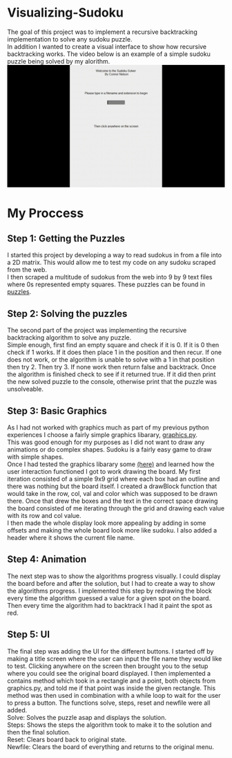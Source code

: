 # Visualizing-Sudoku
The goal of this project was to implement a recursive backtracking implementation to solve any sudoku puzzle.  
In addition I wanted to create a visual interface to show how recursive backtracking works. 
The video below is an example of a simple sudoku puzzle being solved by my alorithm. 
![Demo Video (s01b.gif)](https://github.com/Connor205/Visualizing-Sudoku/blob/main/videos/s01b.gif)

# My Proccess
## Step 1: Getting the Puzzles
I started this project by developing a way to read sudokus in from a file into a 2D matrix. This would allow me to test my code on any sudoku scraped from the web.  
I then scraped a multitude of sudokus from the web into 9 by 9 text files where 0s represented empty squares. These puzzles can be found in [puzzles](/puzzles). 
## Step 2: Solving the puzzles
The second part of the project was implementing the recursive backtracking algorithm to solve any puzzle.  
Simple enough, first find an empty square and check if it is 0. If it is 0 then check if 1 works. If it does then place 1 in the position and then recur. If one does not work, or the algorithm is unable to solve with a 1 in that position then try 2. Then try 3. If none work then return false and backtrack. 
Once the algorithm is finished check to see if it returned true. If it did then print the new solved puzzle to the console, otherwise print that the puzzle was unsolveable.
## Step 3: Basic Graphics
As I had not worked with graphics much as part of my previous python experiences I choose a fairly simple graphics libarary, [graphics.py](graphics.py).  
This was good enough for my purposes as I did not want to draw any animations or do complex shapes. Sudoku is a fairly easy game to draw with simple shapes.   
Once I had tested the graphics libarary some [(here)](graphicsTesting.py) and learned how the user interaction functioned I got to work drawing the board. My first iteration consisted of a simple 9x9 grid where each box had an outline and there was nothing but the board itself. I created a drawBlock function that would take in the row, col, val and color which was supposed to be drawn there. Once that drew the boxes and the text in the correct space drawing the board consisted of me iterating through the grid and drawing each value with its row and col value.  
I then made the whole display look more appealing by adding in some offsets and making the whole board look more like sudoku. I also added a header where it shows the current file name. 
## Step 4: Animation
The next step was to show the algorithms progress visually. I could display the board before and after the solution, but I had to create a way to show the algorithms progress. I implemented this step by redrawing the block every time the algorithm guessed a value for a given spot on the board. Then every time the algorithm had to backtrack I had it paint the spot as red. 
## Step 5: UI
The final step was adding the UI for the different buttons. I started off by making a title screen where the user can input the file name they would like to test. Clicking anywhere on the screen then brought you to the setup where you could see the original board displayed. I then implemented a contains method which took in a rectangle and a point, both objects from graphics.py, and told me if that point was inside the given rectangle. This method was then used in combination with a while loop to wait for the user to press a button. The functions solve, steps, reset and newfile were all added.   
Solve: Solves the puzzle asap and displays the solution.  
Steps: Shows the steps the algorithm took to make it to the solution and then the final solution.   
Reset: Clears board back to original state.   
Newfile: Clears the board of everything and returns to the original menu.  
